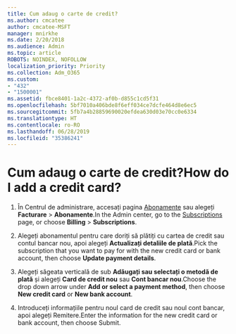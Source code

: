 ```yaml
---
title: Cum adaug o carte de credit?
ms.author: cmcatee
author: cmcatee-MSFT
manager: mnirkhe
ms.date: 2/20/2018
ms.audience: Admin
ms.topic: article
ROBOTS: NOINDEX, NOFOLLOW
localization_priority: Priority
ms.collection: Adm_O365
ms.custom:
- "432"
- "1500001"
ms.assetid: fbce8401-1a2c-4372-af0b-d855c1cd5f31
ms.openlocfilehash: 5bf7010a406bde8f6eff034ce7dcfe464d8e6ec5
ms.sourcegitcommit: 5fb7a4b28859690020efdea630d03e70cc0e6334
ms.translationtype: HT
ms.contentlocale: ro-RO
ms.lasthandoff: 06/28/2019
ms.locfileid: "35386241"
---
```

# <a name="how-do-i-add-a-credit-card"></a><span data-ttu-id="d81e3-102">Cum adaug o carte de credit?</span><span class="sxs-lookup"><span data-stu-id="d81e3-102">How do I add a credit card?</span></span>

1. <span data-ttu-id="d81e3-103">În Centrul de administrare, accesați pagina [Abonamente](https://go.microsoft.com/fwlink/p/?linkid=842054) sau alegeți **Facturare** \> **Abonamente**.</span><span class="sxs-lookup"><span data-stu-id="d81e3-103">In the Admin center, go to the [Subscriptions](https://go.microsoft.com/fwlink/p/?linkid=842054) page, or choose **Billing** \> **Subscriptions**.</span></span>

2. <span data-ttu-id="d81e3-104">Alegeți abonamentul pentru care doriți să plătiți cu cartea de credit sau contul bancar nou, apoi alegeți **Actualizați detaliile de plată**.</span><span class="sxs-lookup"><span data-stu-id="d81e3-104">Pick the subscription that you want to pay for with the new credit card or bank account, then choose **Update payment details**.</span></span>

3. <span data-ttu-id="d81e3-105">Alegeți săgeata verticală de sub **Adăugați sau selectați o metodă de plată** și alegeți **Card de credit nou** sau **Cont bancar nou**.</span><span class="sxs-lookup"><span data-stu-id="d81e3-105">Choose the drop down arrow under **Add or select a payment method**, then choose **New credit card** or **New bank account**.</span></span>

4. <span data-ttu-id="d81e3-106">Introduceți informațiile pentru noul card de credit sau noul cont bancar, apoi alegeți Remitere.</span><span class="sxs-lookup"><span data-stu-id="d81e3-106">Enter the information for the new credit card or bank account, then choose Submit.</span></span>
